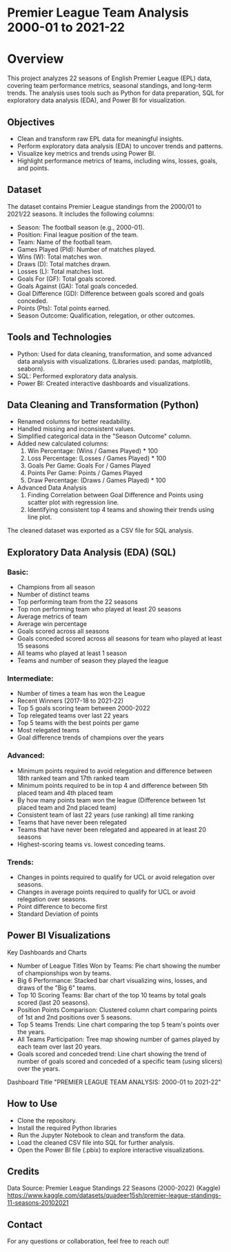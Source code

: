 # **Premier League Team Analysis 2000-01 to 2021-22**

# Overview
This project analyzes 22 seasons of English Premier League (EPL) data, covering team performance metrics, seasonal standings, and long-term trends. The analysis uses tools such as Python for data preparation, SQL for exploratory data analysis (EDA), and Power BI for visualization.


## Objectives

- Clean and transform raw EPL data for meaningful insights. 
- Perform exploratory data analysis (EDA) to uncover trends and patterns.
- Visualize key metrics and trends using Power BI.
- Highlight performance metrics of teams, including wins, losses, goals, and points.


## Dataset
The dataset contains Premier League standings from the 2000/01 to 2021/22 seasons. It includes the following columns:

- Season: The football season (e.g., 2000-01).
- Position: Final league position of the team.
- Team: Name of the football team.
- Games Played (Pld): Number of matches played.
- Wins (W): Total matches won.
- Draws (D): Total matches drawn.
- Losses (L): Total matches lost.
- Goals For (GF): Total goals scored.
- Goals Against (GA): Total goals conceded.
- Goal Difference (GD): Difference between goals scored and goals conceded.
- Points (Pts): Total points earned.
- Season Outcome: Qualification, relegation, or other outcomes.


## Tools and Technologies
- Python: Used for data cleaning, transformation, and some advanced data analysis with visualizations. (Libraries used: pandas, matplotlib, seaborn).
- SQL: Performed exploratory data analysis.
- Power BI: Created interactive dashboards and visualizations.


## Data Cleaning and Transformation (Python)
- Renamed columns for better readability.
- Handled missing and inconsistent values.
- Simplified categorical data in the "Season Outcome" column.
- Added new calculated columns:
  1. Win Percentage: (Wins / Games Played) * 100
  2. Loss Percentage: (Losses / Games Played) * 100
  3. Goals Per Game: Goals For / Games Played
  4. Points Per Game: Points / Games Played
  5. Draw Percentage: (Draws / Games Played) * 100
- Advanced Data Analysis
  1. Finding Correlation between Goal Difference and Points using scatter plot with regression line.
  2. Identifying consistent top 4 teams and showing their trends using line plot.

The cleaned dataset was exported as a CSV file for SQL analysis.


## Exploratory Data Analysis (EDA) (SQL)

 ### Basic:
 - Champions from all season
 - Number of distinct teams
 - Top performing team from the 22 seasons
 - Top non performing team who played at least 20 seasons
 - Average metrics of team
 - Average win percentage
 - Goals scored across all seasons
 - Goals conceded scored across all seasons for team who played at least 15 seasons
 - All teams who played at least 1 season
 - Teams and number of season they played the league

### Intermediate:
- Number of times a team has won the League
- Recent Winners (2017-18 to 2021-22)
- Top 5 goals scoring team between 2000-2022
- Top relegated teams over last 22 years
- Top 5 teams with the best points per game
- Most relegated teams
- Goal difference trends of champions over the years

### Advanced:
- Minimum points required to avoid relegation and difference between 18th ranked team and 17th ranked team
- Minimum points required to be in top 4 and difference between 5th placed team and 4th placed team
- By how many points team won the league (Difference between 1st placed team and 2nd placed team)
- Consistent team of last 22 years (use ranking) all time ranking
- Teams that have never been relegated
- Teams that have never been relegated and appeared in at least 20 seasons
- Highest-scoring teams vs. lowest conceding teams.

### Trends:
- Changes in  points required to qualify for UCL or avoid relegation over seasons.
- Changes in average points required to qualify for UCL or avoid relegation over seasons.
- Point difference to become first
- Standard Deviation of points

## Power BI Visualizations
Key Dashboards and Charts
- Number of League Titles Won by Teams: Pie chart showing the number of championships won by teams.
- Big 6 Performance: Stacked bar chart visualizing wins, losses, and draws of the "Big 6" teams.
- Top 10 Scoring Teams: Bar chart of the top 10 teams by total goals scored (last 20 seasons).
- Position Points Comparison: Clustered column chart comparing points of 1st and 2nd positions over 5 seasons.
- Top 5 teams Trends: Line chart comparing the top 5 team's points over the years.
- All Teams Participation: Tree map showing number of games played by each team over last 20 years.
- Goals scored and conceded trend: Line chart showing the trend of number of goals scored and conceded of a specific team (using slicers) over the years.

Dashboard Title
"PREMIER LEAGUE TEAM ANALYSIS: 2000-01 to 2021-22"


## How to Use
- Clone the repository.
- Install the required Python libraries 
- Run the Jupyter Notebook to clean and transform the data.
- Load the cleaned CSV file into SQL for further analysis.
- Open the Power BI file (.pbix) to explore interactive visualizations.


## Credits
Data Source: Premier League Standings 22 Seasons (2000-2022) (Kaggle)
https://www.kaggle.com/datasets/quadeer15sh/premier-league-standings-11-seasons-20102021 


## Contact
For any questions or collaboration, feel free to reach out!
